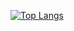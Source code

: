 [![Top Langs](https://github-readme-stats.vercel.app/api/top-langs/?username=ZunchiLab)](https://github.com/anuraghazra/github-readme-stats)
